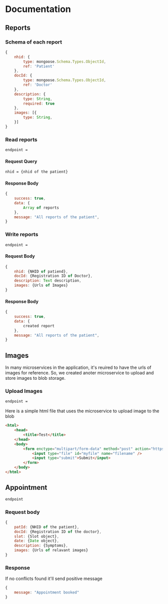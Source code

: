 # Documentation

## Reports

### Schema of each report

```js
{
    nhid: {
        type: mongoose.Schema.Types.ObjectId,
        ref: 'Patient'
    },
    docId: {
        type: mongoose.Schema.Types.ObjectId,
        ref: 'Doctor'
    },
    description: {
        type: String,
        required: true
    },
    images: [{
        type: String,
    }]
}
```

### Read reports

```cmd
endpoint =
```

#### Request Query

```cmd
nhid = {nhid of the patient}
```

#### Response Body

```js
{
    success: true,
    data: {
        Array of reports
    },
    message: "All reports of the patient",
}
```

### Write reports

```cmd
endpoint =
```

#### Request Body

```js
{ 
    nhid: {NHID of patiend}, 
    docId: {Registration ID of Doctor}, 
    description: Text description, 
    images: {Urls of Images}
}
```

#### Response Body

```js
{
    success: true,
    data: {
        created report
    },
    message: "All reports of the patient",
}
```

## Images

In many microservices in the application, it's reuired to have the urls of images for reference. So, we created anoter microservice to upload and store images to blob storage.

### Upload Images

```cmd
endpoint = 
```

Here is a simple html file that uses the microservice to upload image to the blob

```html
<html>
    <head>
        <title>Test</title>
    </head>
    <body>
        <form enctype="multipart/form-data" method="post" action="https://mercari-image-upload.azurewebsites.net/api/imageUploadTrigger?code=Mo/r/z09Cu421p6Ds7R22Pm5h5thxxogfm5GOLLcYbN6JhIlV8av1A==">
            <input type="file" id="myfile" name="filename" />
            <input type="submit">Submit</input>
        </form>
    </body>
</html>
```

## Appointment

```cmd
endpoint
```

### Request body

```js
{
    patId: {NHID of the patient},
    docId: {Registration ID of the doctor},
    slot: {Slot object},
    date: {Date object},
    description: {Symptoms},
    images: {Urls of relavant images}
}
```

### Response

If no conflicts found it'll send positive message
```js
{
    message: "Appointment booked"
}
```
